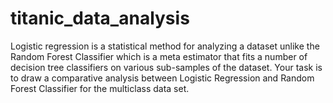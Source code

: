 # titanic_data_analysis
Logistic regression is a statistical method for analyzing a dataset unlike the Random Forest Classifier which is a meta estimator that fits a number of decision tree classifiers on various sub-samples of the dataset. Your task is to draw a comparative analysis between Logistic Regression and Random Forest Classifier for the multiclass data set.
